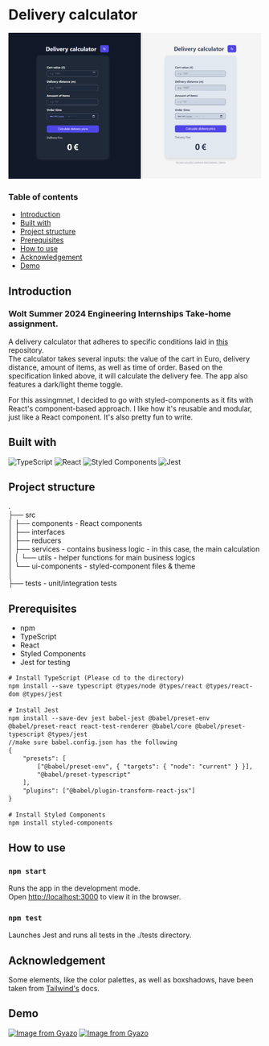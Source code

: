 # Delivery calculator

![image](./assets/calculator.png)

### Table of contents

- [Introduction](#introduction)
- [Built with](#built-with)
- [Project structure](#project-structure)
- [Prerequisites](#prerequisites)
- [How to use](#how-to-use)
- [Acknowledgement](#acknowledgement)
- [Demo](#demo)

## Introduction

### Wolt Summer 2024 Engineering Internships Take-home assignment.

A delivery calculator that adheres to specific conditions laid in [this](https://github.com/woltapp/engineering-internship-2024?tab=readme-ov-file#specification) repository. </br>
The calculator takes several inputs: the value of the cart in Euro, delivery distance, amount of items, as well as time of order. Based on the specification linked above, it will calculate the delivery fee. The app also features a dark/light theme toggle.

For this assingmnet, I decided to go with styled-components as it fits with React's component-based approach. I like how it's reusable and modular, just like a React component. It's also pretty fun to write.

## Built with

![TypeScript](https://img.shields.io/badge/typescript-%23007ACC.svg?style=for-the-badge&logo=typescript&logoColor=white)
![React](https://img.shields.io/badge/react-%2320232a.svg?style=for-the-badge&logo=react&logoColor=%2361DAFB)
![Styled Components](https://img.shields.io/badge/styled--components-DB7093?style=for-the-badge&logo=styled-components&logoColor=white)
![Jest](https://img.shields.io/badge/-jest-%23C21325?style=for-the-badge&logo=jest&logoColor=white)

## Project structure

. </br>
├── src </br>
│ ├── components - React components </br>
│ ├── interfaces </br>
│ ├── reducers </br>
│ ├── services - contains business logic - in this case, the main calculation </br>
│ │ └── utils - helper functions for main business logics </br>
│ └── ui-components - styled-component files & theme </br>
│ </br>
├── tests - unit/integration tests</br>

## Prerequisites

- npm
- TypeScript
- React
- Styled Components
- Jest for testing

```
# Install TypeScript (Please cd to the directory)
npm install --save typescript @types/node @types/react @types/react-dom @types/jest

# Install Jest
npm install --save-dev jest babel-jest @babel/preset-env @babel/preset-react react-test-renderer @babel/core @babel/preset-typescript @types/jest
//make sure babel.config.json has the following
{
	"presets": [
		["@babel/preset-env", { "targets": { "node": "current" } }],
		"@babel/preset-typescript"
	],
	"plugins": ["@babel/plugin-transform-react-jsx"]
}

# Install Styled Components
npm install styled-components
```

## How to use

### `npm start`

Runs the app in the development mode.\
Open [http://localhost:3000](http://localhost:3000) to view it in the browser.

### `npm test`

Launches Jest and runs all tests in the ./tests directory.

## Acknowledgement

Some elements, like the color palettes, as well as boxshadows, have been taken from [Tailwind's](https://tailwindcss.com/docs/customizing-colors) docs.

## Demo

<a href="https://gyazo.com/90275c06ab22b0838ba445dc448bb527"><img src="https://i.gyazo.com/90275c06ab22b0838ba445dc448bb527.gif" alt="Image from Gyazo" width="420"/></a>
<a href="https://gyazo.com/29f3ddb33d47b293831f1e6daa2b7a32"><img src="https://i.gyazo.com/29f3ddb33d47b293831f1e6daa2b7a32.gif" alt="Image from Gyazo" width="420"/></a>
